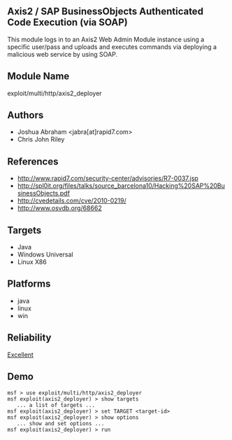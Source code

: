 ## Axis2 / SAP BusinessObjects Authenticated Code Execution (via SOAP)

This module logs in to an Axis2 Web Admin Module instance 
using a specific user/pass and uploads and executes commands 
via deploying a malicious web service by using SOAP.


## Module Name
exploit/multi/http/axis2_deployer

## Authors
* Joshua Abraham <jabra[at]rapid7.com>
* Chris John Riley


## References
* http://www.rapid7.com/security-center/advisories/R7-0037.jsp
* http://spl0it.org/files/talks/source_barcelona10/Hacking%20SAP%20BusinessObjects.pdf
* http://cvedetails.com/cve/2010-0219/
* http://www.osvdb.org/68662



## Targets
* Java
* Windows Universal
* Linux X86


## Platforms
* java
* linux
* win

## Reliability
[Excellent](https://github.com/rapid7/metasploit-framework/wiki/Exploit-Ranking)

## Demo

```
msf > use exploit/multi/http/axis2_deployer
msf exploit(axis2_deployer) > show targets
   ... a list of targets ...
msf exploit(axis2_deployer) > set TARGET <target-id>
msf exploit(axis2_deployer) > show options
   ... show and set options ...
msf exploit(axis2_deployer) > run
```
    
    